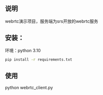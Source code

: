 ## 说明
webrtc演示项目，服务端为srs开放的webrtc服务
## 安装：
环境：python 3.10  
```bash
pip install -r requirements.txt
```
## 使用
python webrtc_client.py